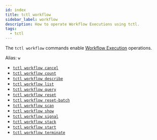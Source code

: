 ```yaml
---
id: index
title: tctl workflow
sidebar_label: workflow
description: How to operate Workflow Executions using tctl.
tags:
  - tctl
---
```


The `tctl workflow` commands enable [Workflow Execution](/concepts/what-is-a-workflow-execution) operations.

Alias: `w`

- [`tctl workflow cancel`](/tctl/workflow#cancel)
- [`tctl workflow count`](/tctl/workflow#count)
- [`tctl workflow describe`](/tctl/workflow#describe)
- [`tctl workflow list`](/tctl/workflow#list)
- [`tctl workflow query`](/tctl/workflow#query)
- [`tctl workflow reset`](/tctl/workflow#reset)
- [`tctl workflow reset-batch`](/tctl/workflow#reset-batch)
- [`tctl workflow scan`](/tctl/workflow#scan)
- [`tctl workflow show`](/tctl/workflow#show)
- [`tctl workflow signal`](/tctl/workflow#signal)
- [`tctl workflow stack`](/tctl/workflow#stack)
- [`tctl workflow start`](/tctl/workflow#start)
- [`tctl workflow terminate`](/tctl/workflow#terminate)
